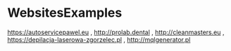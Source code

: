# WebsitesExamples
https://autoservicepawel.eu ,   http://prolab.dental  , http://cleanmasters.eu  , https://depilacja-laserowa-zgorzelec.pl , http://mqlgenerator.pl 
